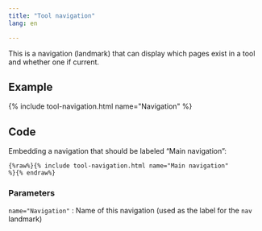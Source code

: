 ```yaml
---
title: "Tool navigation"
lang: en

---
```


This is a navigation (landmark) that can display which pages exist in a tool and whether one if current. 

## Example

{% include tool-navigation.html name="Navigation" %}

## Code

Embedding a navigation that should be labeled “Main navigation”:

```liquid
{%raw%}{% include tool-navigation.html name="Main navigation"
%}{% endraw%}
```

### Parameters

`name="Navigation"`
: Name of this navigation (used as the label for the `nav` landmark)
